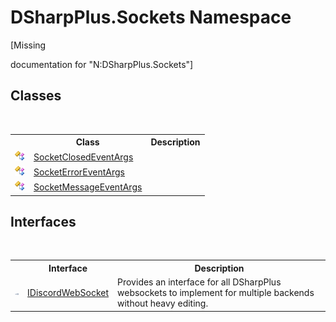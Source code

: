 # DSharpPlus.Sockets Namespace
 

\[Missing <summary> documentation for "N:DSharpPlus.Sockets"\]


## Classes
&nbsp;<table><tr><th></th><th>Class</th><th>Description</th></tr><tr><td>![Public class](media/pubclass.gif "Public class")</td><td><a href="eef6d29c-1bc2-eabf-3581-a7cfe66dc398">SocketClosedEventArgs</a></td><td /></tr><tr><td>![Public class](media/pubclass.gif "Public class")</td><td><a href="41f1a5d1-3123-4ec2-aa55-277e0081d7c6">SocketErrorEventArgs</a></td><td /></tr><tr><td>![Public class](media/pubclass.gif "Public class")</td><td><a href="69cbab32-3f72-3507-2d4c-3981df8fd6f7">SocketMessageEventArgs</a></td><td /></tr></table>

## Interfaces
&nbsp;<table><tr><th></th><th>Interface</th><th>Description</th></tr><tr><td>![Public interface](media/pubinterface.gif "Public interface")</td><td><a href="1363aa7c-63bf-b739-5ec4-008c9d9a3f75">IDiscordWebSocket</a></td><td>
Provides an interface for all DSharpPlus websockets to implement for multiple backends without heavy editing.</td></tr></table>&nbsp;
